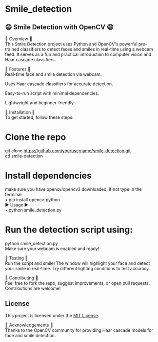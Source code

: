 # Smile_detection
## 😄 Smile Detection with OpenCV 😄
🌟 Overview 🌟<br>
This Smile Detection project uses Python and OpenCV's powerful pre-trained classifiers to detect faces and smiles in real-time using a webcam feed. It serves as a fun and practical introduction to computer vision and Haar cascade classifiers.

🧰 Features 🧰<br>
Real-time face and smile detection via webcam.<br>

Uses Haar cascade classifiers for accurate detection.<br>

Easy-to-run script with minimal dependencies.<br>

Lightweight and beginner-friendly.<br>

🚀 Installation 🚀<br>
To get started, follow these steps:<br>
# Clone the repo <br>
git clone https://github.com/yourusername/smile-detection.git <br>
cd smile-detection<br>

# Install dependencies <br>
make sure you have opencv/opencv2 downloaded, if not type in the terminal: <br>
• pip install opencv-python <br>
▶️ Usage ▶️ <br>
• python smile_detection.py <br>
# Run the detection script using: <br>

python smile_detection.py <br>
Make sure your webcam is enabled and ready!<br>

🧪 Testing 🧪<br>
Run the script and smile! The window will highlight your face and detect your smile in real-time. Try different lighting conditions to test accuracy. <br>

🤝 Contributing 🤝<br>
Feel free to fork the repo, suggest improvements, or open pull requests. Contributions are welcome! <br>
## License <br>
This project is licensed under the [MIT License](./LICENSE). <br>


🙏 Acknowledgements 🙏 <br>
Thanks to the OpenCV community for providing Haar cascade models for face and smile detection.

